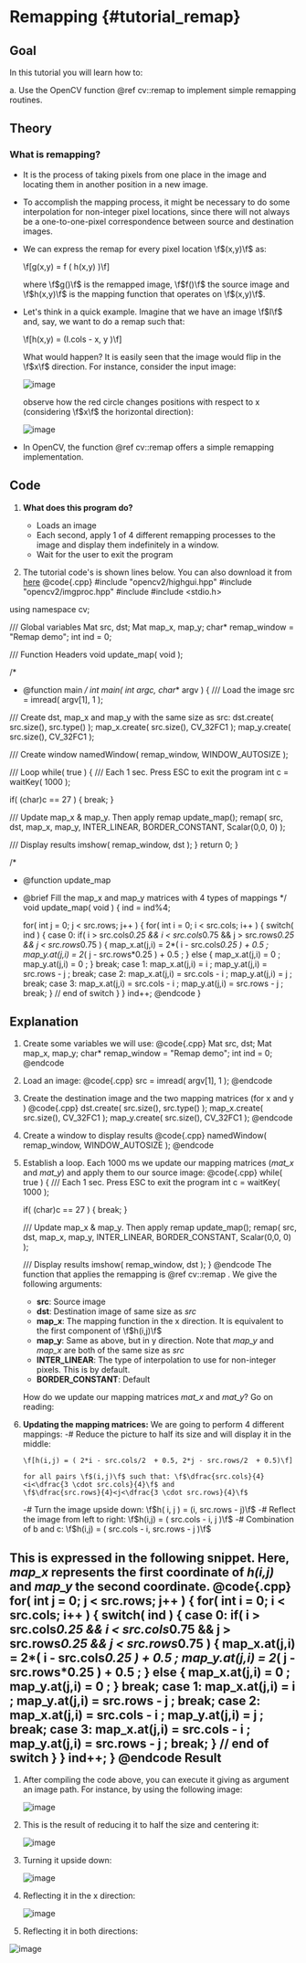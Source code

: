 Remapping {#tutorial_remap}
=========

Goal
----

In this tutorial you will learn how to:

a.  Use the OpenCV function @ref cv::remap to implement simple remapping routines.

Theory
------

### What is remapping?

-   It is the process of taking pixels from one place in the image and locating them in another
    position in a new image.
-   To accomplish the mapping process, it might be necessary to do some interpolation for
    non-integer pixel locations, since there will not always be a one-to-one-pixel correspondence
    between source and destination images.
-   We can express the remap for every pixel location \f$(x,y)\f$ as:

    \f[g(x,y) = f ( h(x,y) )\f]

    where \f$g()\f$ is the remapped image, \f$f()\f$ the source image and \f$h(x,y)\f$ is the mapping function
    that operates on \f$(x,y)\f$.

-   Let's think in a quick example. Imagine that we have an image \f$I\f$ and, say, we want to do a
    remap such that:

    \f[h(x,y) = (I.cols - x, y )\f]

    What would happen? It is easily seen that the image would flip in the \f$x\f$ direction. For
    instance, consider the input image:

    ![image](images/Remap_Tutorial_Theory_0.jpg)

    observe how the red circle changes positions with respect to x (considering \f$x\f$ the horizontal
    direction):

    ![image](images/Remap_Tutorial_Theory_1.jpg)

-   In OpenCV, the function @ref cv::remap offers a simple remapping implementation.

Code
----

1.  **What does this program do?**
    -   Loads an image
    -   Each second, apply 1 of 4 different remapping processes to the image and display them
        indefinitely in a window.
    -   Wait for the user to exit the program

2.  The tutorial code's is shown lines below. You can also download it from
    [here](https://github.com/Itseez/opencv/tree/master/samples/cpp/tutorial_code/ImgTrans/Remap_Demo.cpp)
@code{.cpp}
#include "opencv2/highgui.hpp"
#include "opencv2/imgproc.hpp"
#include <iostream>
#include <stdio.h>

using namespace cv;

/// Global variables
Mat src, dst;
Mat map_x, map_y;
char* remap_window = "Remap demo";
int ind = 0;

/// Function Headers
void update_map( void );

/*
* @function main
*/
int main( int argc, char** argv )
{
  /// Load the image
  src = imread( argv[1], 1 );

 /// Create dst, map_x and map_y with the same size as src:
 dst.create( src.size(), src.type() );
 map_x.create( src.size(), CV_32FC1 );
 map_y.create( src.size(), CV_32FC1 );

 /// Create window
 namedWindow( remap_window, WINDOW_AUTOSIZE );

 /// Loop
 while( true )
 {
   /// Each 1 sec. Press ESC to exit the program
   int c = waitKey( 1000 );

   if( (char)c == 27 )
     { break; }

   /// Update map_x & map_y. Then apply remap
   update_map();
   remap( src, dst, map_x, map_y, INTER_LINEAR, BORDER_CONSTANT, Scalar(0,0, 0) );

   /// Display results
   imshow( remap_window, dst );
 }
 return 0;
}

/*
* @function update_map
* @brief Fill the map_x and map_y matrices with 4 types of mappings
*/
void update_map( void )
{
  ind = ind%4;

  for( int j = 0; j < src.rows; j++ )
  { for( int i = 0; i < src.cols; i++ )
  {
        switch( ind )
    {
      case 0:
        if( i > src.cols*0.25 && i < src.cols*0.75 && j > src.rows*0.25 && j < src.rows*0.75 )
              {
            map_x.at<float>(j,i) = 2*( i - src.cols*0.25 ) + 0.5 ;
            map_y.at<float>(j,i) = 2*( j - src.rows*0.25 ) + 0.5 ;
           }
        else
      { map_x.at<float>(j,i) = 0 ;
            map_y.at<float>(j,i) = 0 ;
              }
                break;
      case 1:
            map_x.at<float>(j,i) = i ;
            map_y.at<float>(j,i) = src.rows - j ;
        break;
          case 2:
            map_x.at<float>(j,i) = src.cols - i ;
            map_y.at<float>(j,i) = j ;
        break;
          case 3:
            map_x.at<float>(j,i) = src.cols - i ;
            map_y.at<float>(j,i) = src.rows - j ;
        break;
        } // end of switch
  }
   }
 ind++;
@endcode
}

Explanation
-----------

1.  Create some variables we will use:
    @code{.cpp}
    Mat src, dst;
    Mat map_x, map_y;
    char* remap_window = "Remap demo";
    int ind = 0;
    @endcode
2.  Load an image:
    @code{.cpp}
    src = imread( argv[1], 1 );
    @endcode
3.  Create the destination image and the two mapping matrices (for x and y )
    @code{.cpp}
    dst.create( src.size(), src.type() );
    map_x.create( src.size(), CV_32FC1 );
    map_y.create( src.size(), CV_32FC1 );
    @endcode
4.  Create a window to display results
    @code{.cpp}
    namedWindow( remap_window, WINDOW_AUTOSIZE );
    @endcode
5.  Establish a loop. Each 1000 ms we update our mapping matrices (*mat_x* and *mat_y*) and apply
    them to our source image:
    @code{.cpp}
    while( true )
    {
      /// Each 1 sec. Press ESC to exit the program
      int c = waitKey( 1000 );

      if( (char)c == 27 )
        { break; }

      /// Update map_x & map_y. Then apply remap
      update_map();
      remap( src, dst, map_x, map_y, INTER_LINEAR, BORDER_CONSTANT, Scalar(0,0, 0) );

      /// Display results
      imshow( remap_window, dst );
    }
    @endcode
    The function that applies the remapping is @ref cv::remap . We give the following arguments:

    -   **src**: Source image
    -   **dst**: Destination image of same size as *src*
    -   **map_x**: The mapping function in the x direction. It is equivalent to the first component
        of \f$h(i,j)\f$
    -   **map_y**: Same as above, but in y direction. Note that *map_y* and *map_x* are both of
        the same size as *src*
    -   **INTER_LINEAR**: The type of interpolation to use for non-integer pixels. This is by
        default.
    -   **BORDER_CONSTANT**: Default

    How do we update our mapping matrices *mat_x* and *mat_y*? Go on reading:

6.  **Updating the mapping matrices:** We are going to perform 4 different mappings:
    -#  Reduce the picture to half its size and will display it in the middle:

        \f[h(i,j) = ( 2*i - src.cols/2  + 0.5, 2*j - src.rows/2  + 0.5)\f]

        for all pairs \f$(i,j)\f$ such that: \f$\dfrac{src.cols}{4}<i<\dfrac{3 \cdot src.cols}{4}\f$ and
        \f$\dfrac{src.rows}{4}<j<\dfrac{3 \cdot src.rows}{4}\f$

    -#  Turn the image upside down: \f$h( i, j ) = (i, src.rows - j)\f$
    -#  Reflect the image from left to right: \f$h(i,j) = ( src.cols - i, j )\f$
    -#  Combination of b and c: \f$h(i,j) = ( src.cols - i, src.rows - j )\f$

This is expressed in the following snippet. Here, *map_x* represents the first coordinate of
*h(i,j)* and *map_y* the second coordinate.
@code{.cpp}
for( int j = 0; j < src.rows; j++ )
{ for( int i = 0; i < src.cols; i++ )
{
      switch( ind )
  {
    case 0:
      if( i > src.cols*0.25 && i < src.cols*0.75 && j > src.rows*0.25 && j < src.rows*0.75 )
            {
          map_x.at<float>(j,i) = 2*( i - src.cols*0.25 ) + 0.5 ;
          map_y.at<float>(j,i) = 2*( j - src.rows*0.25 ) + 0.5 ;
         }
      else
    { map_x.at<float>(j,i) = 0 ;
          map_y.at<float>(j,i) = 0 ;
            }
              break;
    case 1:
          map_x.at<float>(j,i) = i ;
          map_y.at<float>(j,i) = src.rows - j ;
      break;
        case 2:
          map_x.at<float>(j,i) = src.cols - i ;
          map_y.at<float>(j,i) = j ;
      break;
        case 3:
          map_x.at<float>(j,i) = src.cols - i ;
          map_y.at<float>(j,i) = src.rows - j ;
      break;
      } // end of switch
}
  }
 ind++;
}
@endcode
Result
------

1.  After compiling the code above, you can execute it giving as argument an image path. For
    instance, by using the following image:

    ![image](images/Remap_Tutorial_Original_Image.jpg)

2.  This is the result of reducing it to half the size and centering it:

    ![image](images/Remap_Tutorial_Result_0.jpg)

3.  Turning it upside down:

    ![image](images/Remap_Tutorial_Result_1.jpg)

4.  Reflecting it in the x direction:

    ![image](images/Remap_Tutorial_Result_2.jpg)

5.  Reflecting it in both directions:

![image](images/Remap_Tutorial_Result_3.jpg)
